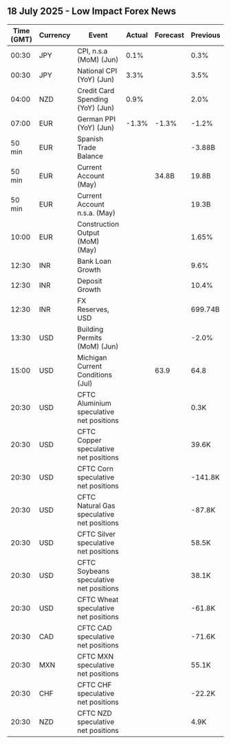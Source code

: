 ## 18 July 2025 - Low Impact Forex News

| Time (GMT) | Currency | Event | Actual | Forecast | Previous |
|------|----------|-------|--------|----------|----------|
| 00:30 | JPY | CPI, n.s.a (MoM) (Jun) | 0.1% |  | 0.3% |
| 00:30 | JPY | National CPI (YoY) (Jun) | 3.3% |  | 3.5% |
| 04:00 | NZD | Credit Card Spending (YoY) (Jun) | 0.9% |  | 2.0% |
| 07:00 | EUR | German PPI (YoY) (Jun) | -1.3% | -1.3% | -1.2% |
| 50 min | EUR | Spanish Trade Balance |  |  | -3.88B |
| 50 min | EUR | Current Account (May) |  | 34.8B | 19.8B |
| 50 min | EUR | Current Account n.s.a. (May) |  |  | 19.3B |
| 10:00 | EUR | Construction Output (MoM) (May) |  |  | 1.65% |
| 12:30 | INR | Bank Loan Growth |  |  | 9.6% |
| 12:30 | INR | Deposit Growth |  |  | 10.4% |
| 12:30 | INR | FX Reserves, USD |  |  | 699.74B |
| 13:30 | USD | Building Permits (MoM) (Jun) |  |  | -2.0% |
| 15:00 | USD | Michigan Current Conditions (Jul) |  | 63.9 | 64.8 |
| 20:30 | USD | CFTC Aluminium speculative net positions |  |  | 0.3K |
| 20:30 | USD | CFTC Copper speculative net positions |  |  | 39.6K |
| 20:30 | USD | CFTC Corn speculative net positions |  |  | -141.8K |
| 20:30 | USD | CFTC Natural Gas speculative net positions |  |  | -87.8K |
| 20:30 | USD | CFTC Silver speculative net positions |  |  | 58.5K |
| 20:30 | USD | CFTC Soybeans speculative net positions |  |  | 38.1K |
| 20:30 | USD | CFTC Wheat speculative net positions |  |  | -61.8K |
| 20:30 | CAD | CFTC CAD speculative net positions |  |  | -71.6K |
| 20:30 | MXN | CFTC MXN speculative net positions |  |  | 55.1K |
| 20:30 | CHF | CFTC CHF speculative net positions |  |  | -22.2K |
| 20:30 | NZD | CFTC NZD speculative net positions |  |  | 4.9K |
